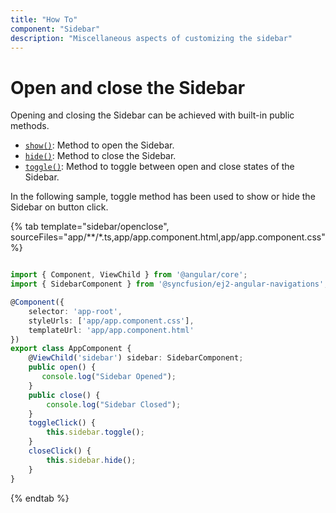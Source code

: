 ```yaml
---
title: "How To"
component: "Sidebar"
description: "Miscellaneous aspects of customizing the sidebar"
---
```


# Open and close the Sidebar

Opening and closing the Sidebar can be achieved with built-in public methods.

* [`show()`](../../api/sidebar/#show): Method to open the Sidebar.
* [`hide()`](../../api/sidebar/#hide): Method to close the Sidebar.
* [`toggle()`](../../api/sidebar/#toggle): Method to toggle between open and close states of the Sidebar.

In the following sample, toggle method has been used to show or hide the Sidebar on button click.

{% tab template="sidebar/openclose", sourceFiles="app/**/*.ts,app/app.component.html,app/app.component.css" %}

```typescript

import { Component, ViewChild } from '@angular/core';
import { SidebarComponent } from '@syncfusion/ej2-angular-navigations';

@Component({
    selector: 'app-root',
    styleUrls: ['app/app.component.css'],
    templateUrl: 'app/app.component.html'
})
export class AppComponent {
    @ViewChild('sidebar') sidebar: SidebarComponent;
    public open() {
       console.log("Sidebar Opened");
    }
    public close() {
        console.log("Sidebar Closed");
    }
    toggleClick() {
        this.sidebar.toggle();
    }
    closeClick() {
        this.sidebar.hide();
    }
}

```

{% endtab %}
